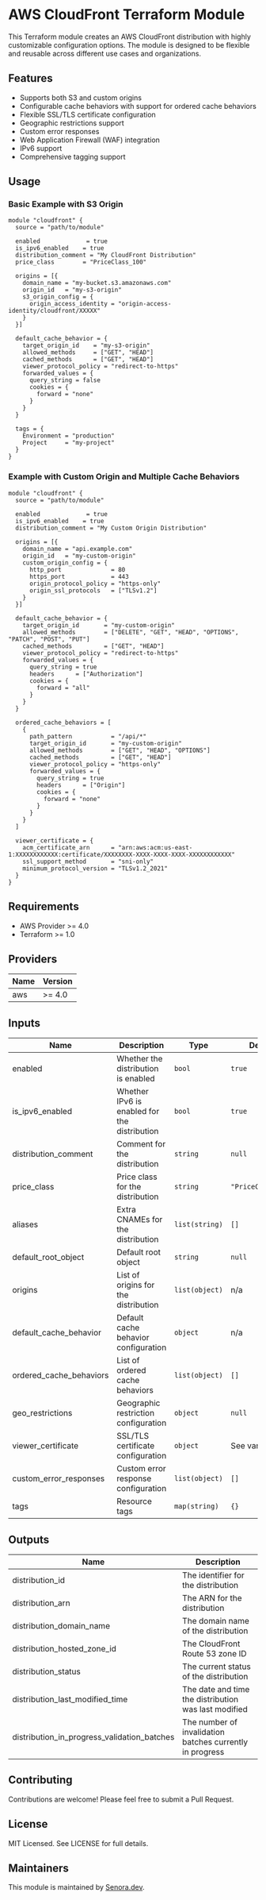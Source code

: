 # AWS CloudFront Terraform Module

This Terraform module creates an AWS CloudFront distribution with highly customizable configuration options. The module is designed to be flexible and reusable across different use cases and organizations.

## Features

- Supports both S3 and custom origins
- Configurable cache behaviors with support for ordered cache behaviors
- Flexible SSL/TLS certificate configuration
- Geographic restrictions support
- Custom error responses
- Web Application Firewall (WAF) integration
- IPv6 support
- Comprehensive tagging support

## Usage

### Basic Example with S3 Origin

```hcl
module "cloudfront" {
  source = "path/to/module"

  enabled             = true
  is_ipv6_enabled    = true
  distribution_comment = "My CloudFront Distribution"
  price_class        = "PriceClass_100"
  
  origins = [{
    domain_name = "my-bucket.s3.amazonaws.com"
    origin_id   = "my-s3-origin"
    s3_origin_config = {
      origin_access_identity = "origin-access-identity/cloudfront/XXXXX"
    }
  }]

  default_cache_behavior = {
    target_origin_id    = "my-s3-origin"
    allowed_methods     = ["GET", "HEAD"]
    cached_methods      = ["GET", "HEAD"]
    viewer_protocol_policy = "redirect-to-https"
    forwarded_values = {
      query_string = false
      cookies = {
        forward = "none"
      }
    }
  }

  tags = {
    Environment = "production"
    Project     = "my-project"
  }
}
```

### Example with Custom Origin and Multiple Cache Behaviors

```hcl
module "cloudfront" {
  source = "path/to/module"

  enabled             = true
  is_ipv6_enabled    = true
  distribution_comment = "My Custom Origin Distribution"
  
  origins = [{
    domain_name = "api.example.com"
    origin_id   = "my-custom-origin"
    custom_origin_config = {
      http_port              = 80
      https_port             = 443
      origin_protocol_policy = "https-only"
      origin_ssl_protocols   = ["TLSv1.2"]
    }
  }]

  default_cache_behavior = {
    target_origin_id       = "my-custom-origin"
    allowed_methods        = ["DELETE", "GET", "HEAD", "OPTIONS", "PATCH", "POST", "PUT"]
    cached_methods         = ["GET", "HEAD"]
    viewer_protocol_policy = "redirect-to-https"
    forwarded_values = {
      query_string = true
      headers      = ["Authorization"]
      cookies = {
        forward = "all"
      }
    }
  }

  ordered_cache_behaviors = [
    {
      path_pattern           = "/api/*"
      target_origin_id       = "my-custom-origin"
      allowed_methods        = ["GET", "HEAD", "OPTIONS"]
      cached_methods         = ["GET", "HEAD"]
      viewer_protocol_policy = "https-only"
      forwarded_values = {
        query_string = true
        headers      = ["Origin"]
        cookies = {
          forward = "none"
        }
      }
    }
  ]

  viewer_certificate = {
    acm_certificate_arn      = "arn:aws:acm:us-east-1:XXXXXXXXXXXX:certificate/XXXXXXXX-XXXX-XXXX-XXXX-XXXXXXXXXXXX"
    ssl_support_method       = "sni-only"
    minimum_protocol_version = "TLSv1.2_2021"
  }
}
```

## Requirements

- AWS Provider >= 4.0
- Terraform >= 1.0

## Providers

| Name | Version |
|------|---------|
| aws | >= 4.0 |

## Inputs

| Name | Description | Type | Default | Required |
|------|-------------|------|---------|:--------:|
| enabled | Whether the distribution is enabled | `bool` | `true` | no |
| is_ipv6_enabled | Whether IPv6 is enabled for the distribution | `bool` | `true` | no |
| distribution_comment | Comment for the distribution | `string` | `null` | no |
| price_class | Price class for the distribution | `string` | `"PriceClass_100"` | no |
| aliases | Extra CNAMEs for the distribution | `list(string)` | `[]` | no |
| default_root_object | Default root object | `string` | `null` | no |
| origins | List of origins for the distribution | `list(object)` | n/a | yes |
| default_cache_behavior | Default cache behavior configuration | `object` | n/a | yes |
| ordered_cache_behaviors | List of ordered cache behaviors | `list(object)` | `[]` | no |
| geo_restrictions | Geographic restriction configuration | `object` | `null` | no |
| viewer_certificate | SSL/TLS certificate configuration | `object` | See variables.tf | no |
| custom_error_responses | Custom error response configuration | `list(object)` | `[]` | no |
| tags | Resource tags | `map(string)` | `{}` | no |

## Outputs

| Name | Description |
|------|-------------|
| distribution_id | The identifier for the distribution |
| distribution_arn | The ARN for the distribution |
| distribution_domain_name | The domain name of the distribution |
| distribution_hosted_zone_id | The CloudFront Route 53 zone ID |
| distribution_status | The current status of the distribution |
| distribution_last_modified_time | The date and time the distribution was last modified |
| distribution_in_progress_validation_batches | The number of invalidation batches currently in progress |

## Contributing

Contributions are welcome! Please feel free to submit a Pull Request.

## License

MIT Licensed. See LICENSE for full details.

## Maintainers

This module is maintained by [Senora.dev](https://senora.dev). 